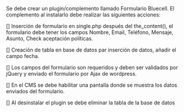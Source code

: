 Se debe crear un plugin/complemento llamado Formulario Bluecell. 
El complemento al instalarlo debe realizar las siguientes acciones:

[] Inserción de formulario en single.php después del the_content(), el formulario debe tener los campos Nombre, Email, Teléfono, Mensaje, Asunto, Check aceptación políticas.

[] Creación de tabla en base de datos par inserción de datos, añadir el campo fecha.

[] Los campos del formulario son requeridos y deben ser validados por jQuery y enviado el formulario por Ajax de wordpress.

[] En el CMS se debe habilitar una pantalla donde se muestra los datos enviados del formulario.

[] Al desinstalar el plugin se debe eliminar la tabla de la base de datos